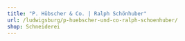```yaml
---
title: "P. Hübscher & Co. | Ralph Schönhuber"
url: /ludwigsburg/p-huebscher-und-co-ralph-schoenhuber/
shop: Schneiderei
---
```

